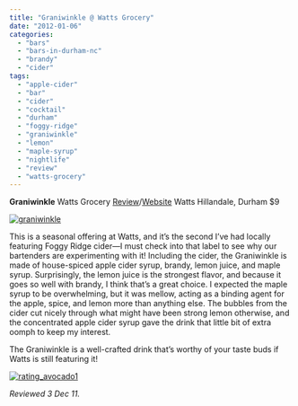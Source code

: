 ```yaml
---
title: "Graniwinkle @ Watts Grocery"
date: "2012-01-06"
categories: 
  - "bars"
  - "bars-in-durham-nc"
  - "brandy"
  - "cider"
tags: 
  - "apple-cider"
  - "bar"
  - "cider"
  - "cocktail"
  - "durham"
  - "foggy-ridge"
  - "graniwinkle"
  - "lemon"
  - "maple-syrup"
  - "nightlife"
  - "review"
  - "watts-grocery"
---
```


**Graniwinkle** Watts Grocery [Review](http://www.thegourmez.com/2009/03/watts-grocery-and-listen-to-your-elders-reviews/)/[Website](http://www.wattsgrocery.com/) Watts Hillandale, Durham $9

[![](http://s3.amazonaws.com/thegourmez-wpmedia/2011/12/graniwinkle.jpg "graniwinkle")](http://s3.amazonaws.com/thegourmez-wpmedia/2011/12/graniwinkle.jpg)

This is a seasonal offering at Watts, and it’s the second I’ve had locally featuring Foggy Ridge cider—I must check into that label to see why our bartenders are experimenting with it! Including the cider, the Graniwinkle is made of house-spiced apple cider syrup, brandy, lemon juice, and maple syrup. Surprisingly, the lemon juice is the strongest flavor, and because it goes so well with brandy, I think that’s a great choice. I expected the maple syrup to be overwhelming, but it was mellow, acting as a binding agent for the apple, spice, and lemon more than anything else. The bubbles from the cider cut nicely through what might have been strong lemon otherwise, and the concentrated apple cider syrup gave the drink that little bit of extra oomph to keep my interest.

The Graniwinkle is a well-crafted drink that’s worthy of your taste buds if Watts is still featuring it!

[![](http://s3.amazonaws.com/thegourmez-wpmedia/2009/02/rating_avocado1.gif "rating_avocado1")](http://s3.amazonaws.com/thegourmez-wpmedia/2009/02/rating_avocado1.gif)

_Reviewed 3 Dec 11._
